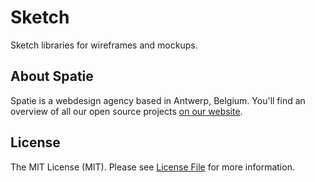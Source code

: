 # Sketch
Sketch libraries for wireframes and mockups.

## About Spatie
Spatie is a webdesign agency based in Antwerp, Belgium. You'll find an overview of all our open source projects [on our website](https://spatie.be/opensource).

## License
The MIT License (MIT). Please see [License File](LICENSE.md) for more information.

